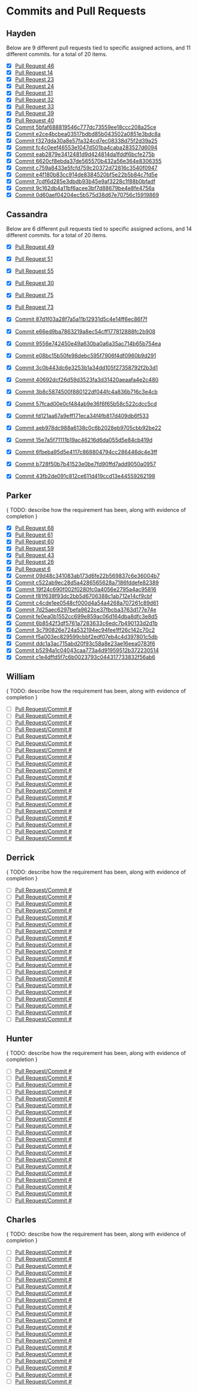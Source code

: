 # Commits and Pull Requests

## Hayden

Below are 9 different pull requests tied to specific assigned actions, and 11 different commits. for a total of 20 items.

- [x] [Pull Request 46](https://github.com/DryCreations/pdfproject/pull/46)
- [x] [Pull Request 14](https://github.com/DryCreations/pdfproject/pull/14)
- [x] [Pull Request 23](https://github.com/DryCreations/pdfproject/pull/23)
- [x] [Pull Request 24](https://github.com/DryCreations/pdfproject/pull/24)
- [x] [Pull Request 31](https://github.com/DryCreations/pdfproject/pull/31)
- [x] [Pull Request 32](https://github.com/DryCreations/pdfproject/pull/32)
- [x] [Pull Request 33](https://github.com/DryCreations/pdfproject/pull/33)
- [x] [Pull Request 39](https://github.com/DryCreations/pdfproject/pull/39)
- [x] [Pull Request 40](https://github.com/DryCreations/pdfproject/pull/40)
- [x] [Commit 5bfaf688819546c777dc73559ee18ccc208a25ce](https://github.com/DryCreations/pdfproject/commit/5bfaf688819546c777dc73559ee18ccc208a25ce)
- [x] [Commit e2ce4bcbea03517bdbd85b043502a0851e3bdc8a](https://github.com/DryCreations/pdfproject/commit/e2ce4bcbea03517bdbd85b043502a0851e3bdc8a)
- [x] [Commit f327dda30a8e57fa324cd7ec08338d75f2d39a25](https://github.com/DryCreations/pdfproject/commit/f327dda30a8e57fa324cd7ec08338d75f2d39a25)
- [x] [Commit fc4c0eef46553e1047d501ba4caba283527d6094](https://github.com/DryCreations/pdfproject/commit/fc4c0eef46553e1047d501ba4caba283527d6094)
- [x] [Commit eab2879e3412481d9d424814da1fddf6bcfe275b](https://github.com/DryCreations/pdfproject/commit/eab2879e3412481d9d424814da1fddf6bcfe275b)
- [x] [Commit 6620cf8ebda37de565570b432a56e364e8306355](https://github.com/DryCreations/pdfproject/commit/6620cf8ebda37de565570b432a56e364e8306355)
- [x] [Commit c759a8433e5fcfd759c20372d72816c3540f0947](https://github.com/DryCreations/pdfproject/commit/c759a8433e5fcfd759c20372d72816c3540f0947)
- [x] [Commit e4f180b83cc914de8384520bf5e22b5b84c7fd5e](https://github.com/DryCreations/pdfproject/commit/e4f180b83cc914de8384520bf5e22b5b84c7fd5e)
- [x] [Commit 7cdf6d285e3dbdb93b45e9af3228c1f88b0bfadf](https://github.com/DryCreations/pdfproject/commit/7cdf6d285e3dbdb93b45e9af3228c1f88b0bfadf)
- [x] [Commit 9c162db4a11bf6acee3bf7d88679be4e8fe4756a](https://github.com/DryCreations/pdfproject/commit/9c162db4a11bf6acee3bf7d88679be4e8fe4756a)
- [x] [Commit 0d60aef04204ec5b575d38d67e70756c15919869](https://github.com/DryCreations/pdfproject/commit/0d60aef04204ec5b575d38d67e70756c15919869)

## Cassandra

Below are 6 different pull requests tied to specific assigned actions, and 14 different commits. for a total of 20 items.

- [x] [Pull Request 49](https://github.com/DryCreations/pdfproject/pull/49)
- [x] [Pull Request 51](https://github.com/DryCreations/pdfproject/pull/51)
- [x] [Pull Request 55](https://github.com/DryCreations/pdfproject/pull/55)
- [x] [Pull Request 30](https://github.com/DryCreations/pdfproject/pull/30)
- [x] [Pull Request 75](https://github.com/DryCreations/pdfproject/pull/75)
- [x] [Pull Request 73](https://github.com/DryCreations/pdfproject/pull/73)
- [x] [Commit 87d1f03a28f7a5a11b12931d5c4e14ff6ec86f7f](https://github.com/DryCreations/pdfproject/commit/87d1f03a28f7a5a11b12931d5c4e14ff6ec86f7f)
- [x] [Commit e66ed9ba7863219a8ec54cff177812888fc2b908](https://github.com/DryCreations/pdfproject/commit/e66ed9ba7863219a8ec54cff177812888fc2b908)
- [x] [Commit 9556e742450e49a630ba0a6a35ac714b65b754ea](https://github.com/DryCreations/pdfproject/commit/9556e742450e49a630ba0a6a35ac714b65b754ea)
- [x] [Commit e08bc15b50fe98debc595f7906f4df0960b9d291](https://github.com/DryCreations/pdfproject/commit/e08bc15b50fe98debc595f7906f4df0960b9d291)
- [x] [Commit 3c0b443dc6e3253b1a34dd105f27358792f2b3d1](https://github.com/DryCreations/pdfproject/commit/3c0b443dc6e3253b1a34dd105f27358792f2b3d1)
- [x] [Commit 40692dcf26d59d3523fa3d31420aeaafa4e2c480](https://github.com/DryCreations/pdfproject/commit/40692dcf26d59d3523fa3d31420aeaafa4e2c480)
- [x] [Commit 3b8c5874500f880122df044fc4a836b716c3e4cb](https://github.com/DryCreations/pdfproject/commit/3b8c5874500f880122df044fc4a836b716c3e4cb)
- [x] [Commit 57fcad00e0cf484ab9e36f6f65b58c522cdcc5cd](https://github.com/DryCreations/pdfproject/commit/57fcad00e0cf484ab9e36f6f65b58c522cdcc5cd)
- [x] [Commit fd121aa67a9eff171eca34f4fb817d409db6f533](https://github.com/DryCreations/pdfproject/commit/fd121aa67a9eff171eca34f4fb817d409db6f533)
- [x] [Commit aeb978dc988a6138c0c6b2028eb9705cbb92be22](https://github.com/DryCreations/pdfproject/commit/aeb978dc988a6138c0c6b2028eb9705cbb92be22)
- [x] [Commit 15e7a5f71111b19ac46216d6da055d5e84cb419d](https://github.com/DryCreations/pdfproject/commit/15e7a5f71111b19ac46216d6da055d5e84cb419d)
- [x] [Commit 6fbeba95d5e4117c868804794cc286446dc4e3ff](https://github.com/DryCreations/pdfproject/commit/6fbeba95d5e4117c868804794cc286446dc4e3ff)
- [x] [Commit b728f50b7b41523e0be7fd90ffd7add9050a0957](https://github.com/DryCreations/pdfproject/commit/b728f50b7b41523e0be7fd90ffd7add9050a0957)
- [x] [Commit 43fb2de091c812ce611d419ccd13e44559262198](https://github.com/DryCreations/pdfproject/commit/43fb2de091c812ce611d419ccd13e44559262198)



## Parker

{ TODO: describe how the requirement has been, along with evidence of completion }

- [x] [Pull Request 68](https://github.com/DryCreations/pdfproject/pull/68)
- [x] [Pull Request 61](https://github.com/DryCreations/pdfproject/pull/61)
- [x] [Pull Request 60](https://github.com/DryCreations/pdfproject/pull/60)
- [x] [Pull Request 59](https://github.com/DryCreations/pdfproject/pull/59)
- [x] [Pull Request 43](https://github.com/DryCreations/pdfproject/pull/43)
- [x] [Pull Request 26](https://github.com/DryCreations/pdfproject/pull/26)
- [x] [Pull Request 6](https://github.com/DryCreations/pdfproject/pull/6)
- [x] [Commit 09d48c341083ab173d6fe22b569837c6e36004b7](https://github.com/DryCreations/pdfproject/pull/26/commits/09d48c341083ab173d6fe22b569837c6e36004b7)
- [x] [Commit c522ab9ec28d5a4286565628a7186fddefe82389](https://github.com/DryCreations/pdfproject/pull/43/commits/c522ab9ec28d5a4286565628a7186fddefe82389)
- [x] [Commit 19f24c690f002f0280fc0a4056e2795a4ac95816](https://github.com/DryCreations/pdfproject/pull/59/commits/19f24c690f002f0280fc0a4056e2795a4ac95816)
- [x] [Commit f81f638f93dc2bb5d6706388c1ab712e14cf9cbf](https://github.com/DryCreations/pdfproject/pull/59/commits/f81f638f93dc2bb5d6706388c1ab712e14cf9cbf)
- [x] [Commit c4cde1ee0548cf000d4a54a4268a707261c89d61](https://github.com/DryCreations/pdfproject/pull/59/commits/c4cde1ee0548cf000d4a54a4268a707261c89d61)
- [x] [Commit 7d25aec6297befa9622ce37fbcba3763d177e74e](https://github.com/DryCreations/pdfproject/pull/59/commits/7d25aec6297befa9622ce37fbcba3763d177e74e)
- [x] [Commit fe0ea0b1552cc699e859ac06d164dba8dfc3e8d5](https://github.com/DryCreations/pdfproject/pull/60/commits/fe0ea0b1552cc699e859ac06d164dba8dfc3e8d5)
- [x] [Commit 6b8542f3df5761a7283633c6edc7b490133d2d1b](https://github.com/DryCreations/pdfproject/pull/61/commits/6b8542f3df5761a7283633c6edc7b490133d2d1b)
- [x] [Commit 3c790826e724a532194ec94fee1ff26c142c70c2](https://github.com/DryCreations/pdfproject/pull/68/commits/3c790826e724a532194ec94fee1ff26c142c70c2)
- [x] [Commit f5a003ec829599cbbf2edf07eb4c4d397801c5db](https://github.com/DryCreations/pdfproject/pull/68/commits/f5a003ec829599cbbf2edf07eb4c4d397801c5db)
- [x] [Commit ddc1a3ac715abd20f93c58a8e23ae16eea0783f6](https://github.com/DryCreations/pdfproject/pull/68/commits/ddc1a3ac715abd20f93c58a8e23ae16eea0783f6)
- [x] [Commit b5294a1c04043caa773a4d91959512b372230514](https://github.com/DryCreations/pdfproject/pull/6/commits/b5294a1c04043caa773a4d91959512b372230514)
- [x] [Commit c1e4dffd5f7c6b0023793c044317733832f56ab6](https://github.com/DryCreations/pdfproject/commit/c1e4dffd5f7c6b0023793c044317733832f56ab6)

## William

{ TODO: describe how the requirement has been, along with evidence of completion }

- [ ] [Pull Request/Commit #]()
- [ ] [Pull Request/Commit #]()
- [ ] [Pull Request/Commit #]()
- [ ] [Pull Request/Commit #]()
- [ ] [Pull Request/Commit #]()
- [ ] [Pull Request/Commit #]()
- [ ] [Pull Request/Commit #]()
- [ ] [Pull Request/Commit #]()
- [ ] [Pull Request/Commit #]()
- [ ] [Pull Request/Commit #]()
- [ ] [Pull Request/Commit #]()
- [ ] [Pull Request/Commit #]()
- [ ] [Pull Request/Commit #]()
- [ ] [Pull Request/Commit #]()
- [ ] [Pull Request/Commit #]()
- [ ] [Pull Request/Commit #]()
- [ ] [Pull Request/Commit #]()
- [ ] [Pull Request/Commit #]()
- [ ] [Pull Request/Commit #]()
- [ ] [Pull Request/Commit #]()

## Derrick

{ TODO: describe how the requirement has been, along with evidence of completion }

- [ ] [Pull Request/Commit #]()
- [ ] [Pull Request/Commit #]()
- [ ] [Pull Request/Commit #]()
- [ ] [Pull Request/Commit #]()
- [ ] [Pull Request/Commit #]()
- [ ] [Pull Request/Commit #]()
- [ ] [Pull Request/Commit #]()
- [ ] [Pull Request/Commit #]()
- [ ] [Pull Request/Commit #]()
- [ ] [Pull Request/Commit #]()
- [ ] [Pull Request/Commit #]()
- [ ] [Pull Request/Commit #]()
- [ ] [Pull Request/Commit #]()
- [ ] [Pull Request/Commit #]()
- [ ] [Pull Request/Commit #]()
- [ ] [Pull Request/Commit #]()
- [ ] [Pull Request/Commit #]()
- [ ] [Pull Request/Commit #]()
- [ ] [Pull Request/Commit #]()
- [ ] [Pull Request/Commit #]()

## Hunter

{ TODO: describe how the requirement has been, along with evidence of completion }

- [ ] [Pull Request/Commit #]()
- [ ] [Pull Request/Commit #]()
- [ ] [Pull Request/Commit #]()
- [ ] [Pull Request/Commit #]()
- [ ] [Pull Request/Commit #]()
- [ ] [Pull Request/Commit #]()
- [ ] [Pull Request/Commit #]()
- [ ] [Pull Request/Commit #]()
- [ ] [Pull Request/Commit #]()
- [ ] [Pull Request/Commit #]()
- [ ] [Pull Request/Commit #]()
- [ ] [Pull Request/Commit #]()
- [ ] [Pull Request/Commit #]()
- [ ] [Pull Request/Commit #]()
- [ ] [Pull Request/Commit #]()
- [ ] [Pull Request/Commit #]()
- [ ] [Pull Request/Commit #]()
- [ ] [Pull Request/Commit #]()
- [ ] [Pull Request/Commit #]()
- [ ] [Pull Request/Commit #]()

## Charles

{ TODO: describe how the requirement has been, along with evidence of completion }

- [ ] [Pull Request/Commit #]()
- [ ] [Pull Request/Commit #]()
- [ ] [Pull Request/Commit #]()
- [ ] [Pull Request/Commit #]()
- [ ] [Pull Request/Commit #]()
- [ ] [Pull Request/Commit #]()
- [ ] [Pull Request/Commit #]()
- [ ] [Pull Request/Commit #]()
- [ ] [Pull Request/Commit #]()
- [ ] [Pull Request/Commit #]()
- [ ] [Pull Request/Commit #]()
- [ ] [Pull Request/Commit #]()
- [ ] [Pull Request/Commit #]()
- [ ] [Pull Request/Commit #]()
- [ ] [Pull Request/Commit #]()
- [ ] [Pull Request/Commit #]()
- [ ] [Pull Request/Commit #]()
- [ ] [Pull Request/Commit #]()
- [ ] [Pull Request/Commit #]()
- [ ] [Pull Request/Commit #]()
